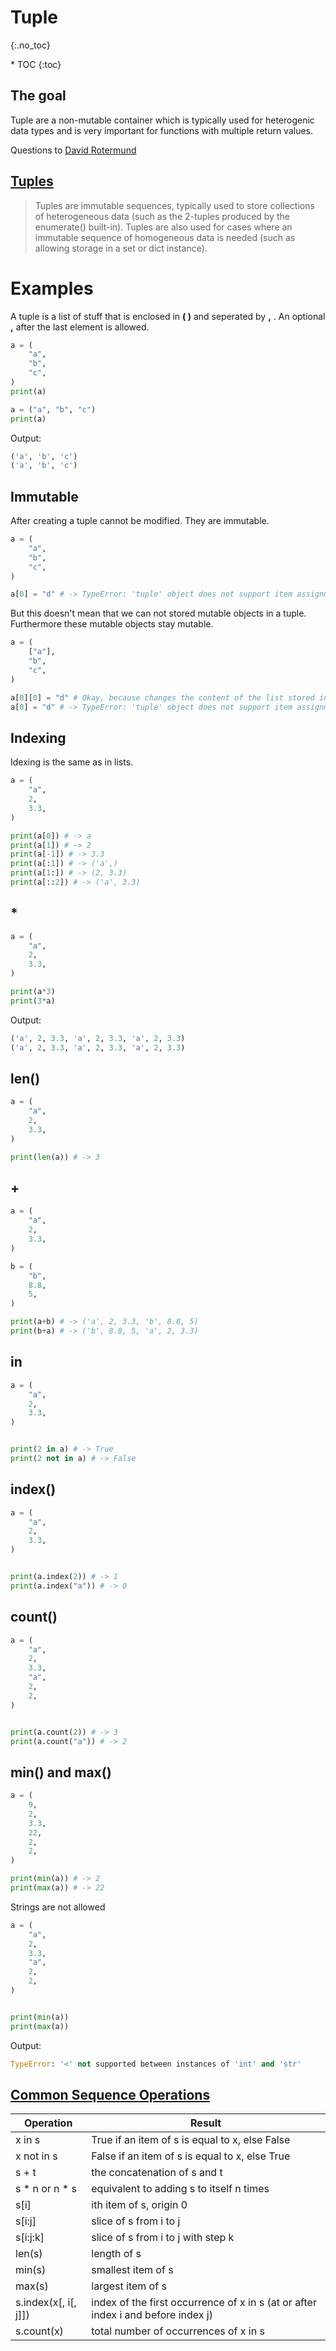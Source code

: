 # Tuple
{:.no_toc}

<nav markdown="1" class="toc-class">
* TOC
{:toc}
</nav>

## The goal

Tuple are a non-mutable container which is typically used for heterogenic data types and is very important for functions with multiple return values.

Questions to [David Rotermund](mailto:davrot@uni-bremen.de)


## [Tuples​](https://docs.python.org/3/library/stdtypes.html#tuple​)

> Tuples are immutable sequences, typically used to store collections of heterogeneous data (such as the 2-tuples produced by the enumerate() built-in). Tuples are also used for cases where an immutable sequence of homogeneous data is needed (such as allowing storage in a set or dict instance).

# Examples

A tuple is a list of stuff that is enclosed in **( )** and seperated by **,** . An optional **,** after the last element is allowed. 

```python
a = (
    "a",
    "b",
    "c",
)
print(a)

a = ("a", "b", "c")
print(a)
```

Output:

```python
('a', 'b', 'c')
('a', 'b', 'c')
```

## Immutable

After creating a tuple cannot be modified. They are immutable.

```python
a = (
    "a",
    "b",
    "c",
)

a[0] = "d" # -> TypeError: 'tuple' object does not support item assignment
```

But this doesn't mean that we can not stored mutable objects in a tuple. Furthermore these mutable objects stay mutable. 

```python
a = (
    ["a"],
    "b",
    "c",
)

a[0][0] = "d" # Okay, because changes the content of the list stored in a[0]
a[0] = "d" # -> TypeError: 'tuple' object does not support item assignment
```

## Indexing

Idexing is the same as in lists. 

```python
a = (
    "a",
    2,
    3.3,
)

print(a[0]) # -> a
print(a[1]) # -> 2
print(a[-1]) # -> 3.3
print(a[:1]) # -> ('a',)
print(a[1:]) # -> (2, 3.3)
print(a[::2]) # -> ('a', 3.3)
```

## *

```python
a = (
    "a",
    2,
    3.3,
)

print(a*3)
print(3*a)
```

Output:

```python
('a', 2, 3.3, 'a', 2, 3.3, 'a', 2, 3.3)
('a', 2, 3.3, 'a', 2, 3.3, 'a', 2, 3.3)
```

## len()

```python
a = (
    "a",
    2,
    3.3,
)

print(len(a)) # -> 3
```

## +

```python
a = (
    "a",
    2,
    3.3,
)

b = (
    "b",
    8.8,
    5,
)

print(a+b) # -> ('a', 2, 3.3, 'b', 8.8, 5)
print(b+a) # -> ('b', 8.8, 5, 'a', 2, 3.3)
```

## in 

```python
a = (
    "a",
    2,
    3.3,
)


print(2 in a) # -> True
print(2 not in a) # -> False
```

## index()

```python
a = (
    "a",
    2,
    3.3,
)


print(a.index(2)) # -> 1 
print(a.index("a")) # -> 0
```

## count()

```python
a = (
    "a",
    2,
    3.3,
    "a",
    2,
    2,
)


print(a.count(2)) # -> 3
print(a.count("a")) # -> 2 
```

## min() and max()

```python
a = (
    9,
    2,
    3.3,
    22,
    2,
    2,
)

print(min(a)) # -> 2
print(max(a)) # -> 22
```

Strings are not allowed

```python
a = (
    "a",
    2,
    3.3,
    "a",
    2,
    2,
)


print(min(a))
print(max(a))
```

Output:

```python
TypeError: '<' not supported between instances of 'int' and 'str'
```

## [Common Sequence Operations](https://docs.python.org/3/library/stdtypes.html#sequence-types-list-tuple-range​)


|Operation​|Result​|
|---|---|
|x in s​|True if an item of s is equal to x, else False​|
|x not in s​|False if an item of s is equal to x, else True​|
|s + t​|the concatenation of s and t​|
|s * n or n * s​|equivalent to adding s to itself n times​|
|s[i]|​ith item of s, origin 0​|
|s[i:j]|​slice of s from i to j​|
|s[i:j:k]|​slice of s from i to j with step k​|
|len(s)​|length of s​|
|min(s)​|smallest item of s​|
|max(s)​|largest item of s​|
|s.index(x[, i[, j]])​|index of the first occurrence of x in s (at or after index i and before index j)​|
|s.count(x)​|total number of occurrences of x in s​|

